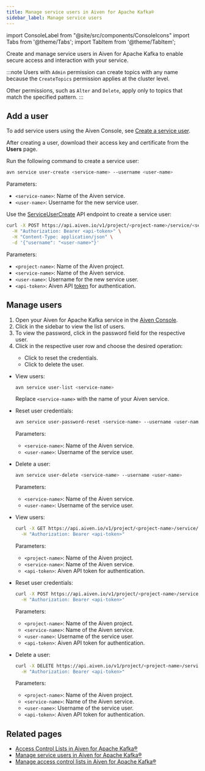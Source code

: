 ```yaml
---
title: Manage service users in Aiven for Apache Kafka®
sidebar_label: Manage service users
---
```

import ConsoleLabel from "@site/src/components/ConsoleIcons"
import Tabs from '@theme/Tabs';
import TabItem from '@theme/TabItem';

Create and manage service users in Aiven for Apache Kafka to enable secure access and interaction with your service.

:::note
Users with `Admin` permission can create topics with any name because
the `CreateTopics` permission applies at the cluster level.

Other permissions, such as `Alter` and `Delete`, apply only to topics that match
the specified pattern.
:::

## Add a user

<Tabs groupId="add-user">
<TabItem value="console" label="Aiven Console" default>

To add service users using the Aiven Console, see
[Create a service user](/docs/platform/howto/create_new_service_user).

After creating a user, download their access key and certificate from the **Users** page.

</TabItem>
<TabItem value="cli" label="Aiven CLI">

Run the following command to create a service user:

```bash
avn service user-create <service-name> --username <user-name>
```

Parameters:

- `<service-name>`: Name of the Aiven service.
- `<user-name>`: Username for the new service user.

</TabItem>
<TabItem value="api" label="Aiven API">

Use the [ServiceUserCreate](https://api.aiven.io/doc/#operation/ServiceUserCreate) API endpoint to create a service user:

```bash
curl -X POST https://api.aiven.io/v1/project/<project-name>/service/<service-name>/user \
  -H "Authorization: Bearer <api-token>" \
  -H "Content-Type: application/json" \
  -d '{"username": "<user-name>"}'
```

Parameters:

- `<project-name>`: Name of the Aiven project.
- `<service-name>`: Name of the Aiven service.
- `<user-name>`: Username for the new service user.
- `<api-token>`: Aiven API
  [token](https://aiven.io/docs/platform/howto/create_authentication_token)
  for authentication.

</TabItem>
</Tabs>

## Manage users

<Tabs groupId="manage-users">
<TabItem value="console" label="Aiven Console" default>

1. Open your Aiven for Apache Kafka service in the
   [Aiven Console](https://console.aiven.io).
1. Click <ConsoleLabel name="serviceusers" /> in the sidebar to view the list of users.
1. To view the password, click <ConsoleLabel name="show password" /> in the password
   field for the respective user.
1. Click <ConsoleLabel name="actions" /> in the respective user row and choose the
   desired operation:
   - Click <ConsoleLabel name="reset" /> to reset the credentials.
   - Click <ConsoleLabel name="delete user" /> to delete the user.

</TabItem>

<TabItem value="cli" label="Aiven CLI">

- View users:

  ```bash
  avn service user-list <service-name>
  ```

  Replace `<service-name>` with the name of your Aiven service.

- Reset user credentials:

  ```bash
  avn service user-password-reset <service-name> --username <user-name>
  ```

  Parameters:
  - `<service-name>`: Name of the Aiven service.
  - `<user-name>`: Username of the service user.

- Delete a user:

  ```bash
  avn service user-delete <service-name> --username <user-name>
  ```

  Parameters:
  - `<service-name>`: Name of the Aiven service.
  - `<user-name>`: Username of the service user.

</TabItem>

<TabItem value="api" label="Aiven API">

- View users:

  ```bash
  curl -X GET https://api.aiven.io/v1/project/<project-name>/service/<service-name>/user \
    -H "Authorization: Bearer <api-token>"
  ```

  Parameters:
  - `<project-name>`: Name of the Aiven project.
  - `<service-name>`: Name of the Aiven service.
  - `<api-token>`: Aiven API token for authentication.

- Reset user credentials:

  ```bash
  curl -X POST https://api.aiven.io/v1/project/<project-name>/service/<service-name>/user/<user-name>/reset-credentials \
    -H "Authorization: Bearer <api-token>"
  ```

  Parameters:
  - `<project-name>`: Name of the Aiven project.
  - `<service-name>`: Name of the Aiven service.
  - `<user-name>`: Username of the service user.
  - `<api-token>`: Aiven API token for authentication.

- Delete a user:

  ```bash
  curl -X DELETE https://api.aiven.io/v1/project/<project-name>/service/<service-name>/user/<user-name> \
    -H "Authorization: Bearer <api-token>"
  ```

  Parameters:
  - `<project-name>`: Name of the Aiven project.
  - `<service-name>`: Name of the Aiven service.
  - `<user-name>`: Username of the service user.
  - `<api-token>`: Aiven API token for authentication.

</TabItem>
</Tabs>

## Related pages

- [Access Control Lists in Aiven for Apache Kafka®](/docs/products/kafka/concepts/acl)
- [Manage service users in Aiven for Apache Kafka®](/docs/products/kafka/howto/add-manage-service-users)
- [Manage access control lists in Aiven for Apache Kafka®](/docs/products/kafka/howto/manage-acls)
